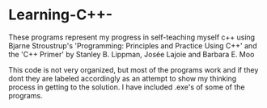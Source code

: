 # Learning-C++-
These programs represent my progress in self-teaching myself c++ using Bjarne Stroustrup's 'Programming: Principles and Practice Using C++' and the 'C++ Primer' by Stanley B. Lippman, Josée Lajoie and Barbara E. Moo

This code is not very organized, but most of the programs work and if they dont they are labeled accordingly as an attempt to show my thinking process in getting to the solution. I have included .exe's of some of the programs.
